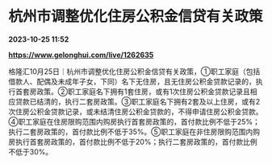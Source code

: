 # 杭州市调整优化住房公积金信贷有关政策

**2023-10-25 11:52**

**https://www.gelonghui.com/live/1262635**

格隆汇10月25日｜杭州市调整优化住房公积金信贷有关政策，①职工家庭（包括借款人、配偶及未成年子女，下同）名下无住房，且无住房公积金贷款记录的，执行首套房政策。②职工家庭名下拥有1套住房，或有1次住房公积金贷款记录且相应贷款已结清的，执行二套房政策。③职工家庭名下拥有2套及以上住房，或有2次住房公积金贷款记录，或未结清住房公积金贷款的，不得申请住房公积金贷款。④职工家庭在住房限购范围内购房执行首套房政策的，首付款比例不低于25%；执行二套房政策的，首付款比例不低于35%。⑤职工家庭在非住房限购范围内购房执行首套房政策的，首付款比例不低于20%；执行二套房政策的，首付款比例不低于30%。